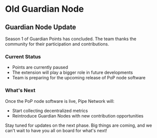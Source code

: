 # Old Guardian Node

## Guardian Node Update

Season 1 of Guardian Points has concluded. The team thanks the community for their participation and contributions.

### Current Status
- Points are currently paused
- The extension will play a bigger role in future developments
- Team is preparing for the upcoming release of PoP node software

### What's Next
Once the PoP node software is live, Pipe Network will:
- Start collecting decentralized metrics
- Reintroduce Guardian Nodes with new contribution opportunities

Stay tuned for updates on the next phase. Big things are coming, and we can't wait to have you all on board for what's next!